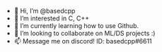 - 👋 Hi, I’m @basedcpp
- 👀 I’m interested in C, C++
- 🌱 I’m currently learning how to use Github.
- 💞️ I’m looking to collaborate on ML/DS projects :)
- 📫 Message me on discord! ID: basedcpp#6611

<!---
basedcpp/basedcpp is a ✨ special ✨ repository because its `README.md` (this file) appears on your GitHub profile.
You can click the Preview link to take a look at your changes.
--->
